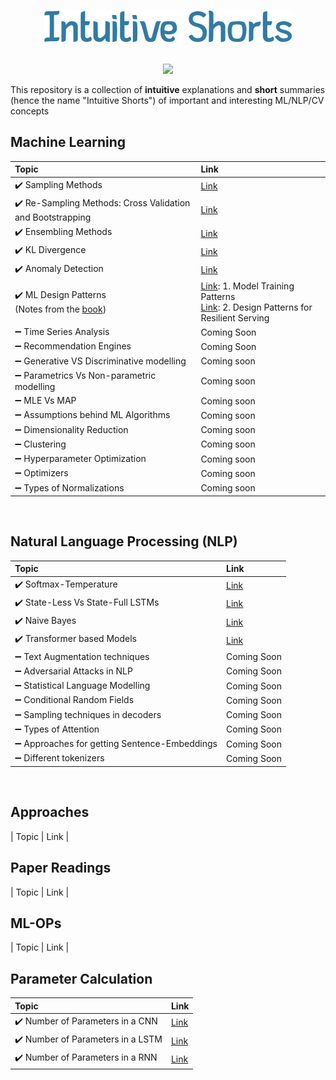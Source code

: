 <p align="center">
  <br>
  <img  src=shorts/docs/logo.png>
  </br>
</p>

<p align="center">
  <br>
  <img  src="https://img.shields.io/badge/Powered%20by-Intuitions-Green.svg">
  </br>
</p>

This repository is a collection of **intuitive** explanations and **short** summaries (hence the name "Intuitive Shorts") of important and interesting ML/NLP/CV concepts

 

## Machine Learning
| Topic | Link |
|:---| :---
| ✔️ Sampling Methods | [Link](https://intuitiveshorts.blogspot.com/2021/04/sampling-methods.html) |
| ✔️ Re-Sampling Methods: Cross Validation and Bootstrapping | [Link](https://intuitiveshorts.blogspot.com/2021/05/re-sampling-methods-cross-validation.html) |
| ✔️ Ensembling Methods | [Link](https://intuitiveshorts.blogspot.com/2021/04/sampling-methods.html) |
| ✔️ KL Divergence | [Link](https://intuitiveshorts.blogspot.com/2021/04/kl-divergence.html) |
| ✔️ Anomaly Detection | [Link](shorts/anomaly.md) |
| ✔️ ML Design Patterns <br> (Notes from the [book](https://www.amazon.com/Machine-Learning-Design-Patterns-Preparation/dp/1098115783)) | [Link](https://intuitiveshorts.blogspot.com/2021/04/ml-design-patterns-model-training.html): 1. Model Training Patterns <br> [Link](shorts/pattern_rs.md): 2. Design Patterns for Resilient Serving <br> |
| ➖ Time Series Analysis | Coming Soon |
| ➖ Recommendation Engines | Coming Soon |
| ➖ Generative VS Discriminative modelling | Coming soon |
| ➖ Parametrics Vs Non-parametric modelling | Coming soon |
| ➖ MLE Vs MAP | Coming soon |
| ➖ Assumptions behind ML Algorithms | Coming soon |
| ➖ Dimensionality Reduction | Coming soon |
| ➖ Clustering | Coming soon |
| ➖ Hyperparameter Optimization | Coming soon |
| ➖ Optimizers | Coming soon |
| ➖ Types of Normalizations | Coming soon |
<br>

## Natural Language Processing (NLP)
| Topic | Link |
|:---| :---
| ✔️ Softmax-Temperature | [Link](https://intuitiveshorts.blogspot.com/2020/04/softmax-temperature.html) |
| ✔️ State-Less Vs State-Full LSTMs | [Link](https://intuitiveshorts.blogspot.com/2020/04/stateless-vs-statefull-sequence-models.html) |
| ✔️ Naive Bayes | [Link](shorts/naive_bayes.md) |
| ✔️ Transformer based Models | [Link](https://intuitiveshorts.blogspot.com/2021/04/transformer-based-models.html) |
| ➖ Text Augmentation techniques | Coming Soon |
| ➖ Adversarial Attacks in NLP | Coming Soon |
| ➖ Statistical Language Modelling | Coming Soon |
| ➖ Conditional Random Fields | Coming Soon |
| ➖ Sampling techniques in decoders | Coming Soon |
| ➖ Types of Attention | Coming Soon |
| ➖ Approaches for getting Sentence-Embeddings | Coming Soon |
| ➖ Different tokenizers | Coming Soon |
<br>


## Approaches
| Topic | Link |

## Paper Readings
| Topic | Link |

## ML-OPs
| Topic | Link |

## Parameter Calculation
| Topic | Link |
|:---|:---|
| ✔️ Number of Parameters in a CNN | [Link](https://intuitiveshorts.blogspot.com/2020/07/cnn-parameters.html) |
| ✔️ Number of Parameters in a LSTM | [Link](https://intuitiveshorts.blogspot.com/2020/05/lstm-matrix-dimensions-and-parameters.html) |
| ✔️ Number of Parameters in a RNN | [Link](https://intuitiveshorts.blogspot.com/2020/05/lstm-parameters.html) |